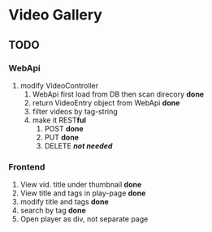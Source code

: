 # Video Gallery
## TODO
### WebApi

1. modify VideoController
	1. WebApi first load from DB then scan direcory **done**
	1. return VideoEntry object from WebApi **done**
	3. filter videos by tag-string
	4. make it REST**ful**
		1. POST **done**
		2. PUT **done**
		3. DELETE ***not needed***
	
### Frontend

1. View vid. title under thumbnail **done**
2. View title and tags in play-page **done**
4. modify title and tags **done**
5. search by tag **done**
3. Open player as div, not separate page
